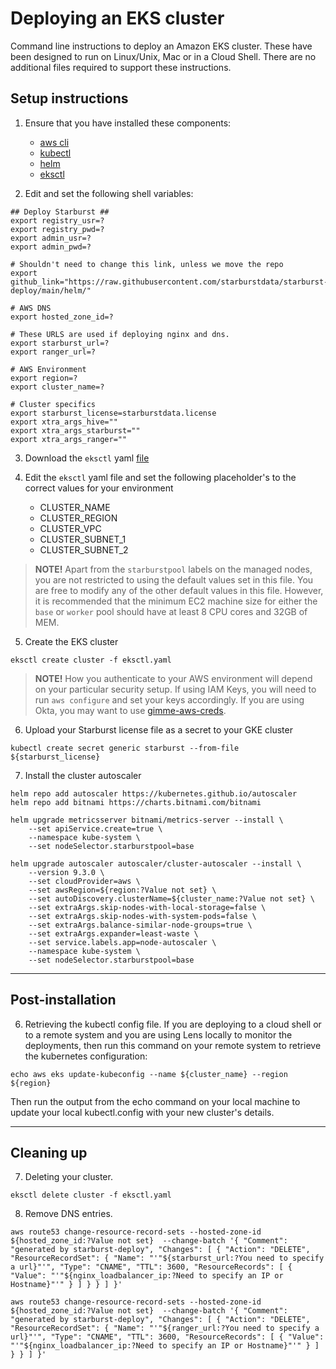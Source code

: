 # Deploying an EKS cluster
Command line instructions to deploy an Amazon EKS cluster. These have been designed to run on Linux/Unix, Mac or in a Cloud Shell. There are no additional files required to support these instructions.

## Setup instructions

1. Ensure that you have installed these components:
    - [aws cli](https://docs.aws.amazon.com/cli/latest/userguide/install-cliv2.html)
    - [kubectl](https://kubernetes.io/docs/tasks/tools/install-kubectl/)
    - [helm](https://helm.sh/docs/intro/install/)
    - [eksctl](https://eksctl.io/introduction/#installation)

2. Edit and set the following shell variables:
```shell
## Deploy Starburst ##
export registry_usr=?
export registry_pwd=?
export admin_usr=?
export admin_pwd=?

# Shouldn't need to change this link, unless we move the repo
export github_link="https://raw.githubusercontent.com/starburstdata/starburst-deploy/main/helm/"

# AWS DNS
export hosted_zone_id=?

# These URLS are used if deploying nginx and dns.
export starburst_url=?
export ranger_url=?

# AWS Environment
export region=?
export cluster_name=?

# Cluster specifics
export starburst_license=starburstdata.license
export xtra_args_hive=""
export xtra_args_starburst=""
export xtra_args_ranger=""
```

3. Download the `eksctl` yaml [file](https://raw.githubusercontent.com/starburstdata/starburst-deploy/main/aws/eksctl.yaml)

4. Edit the `eksctl` yaml file and set the following placeholder's to the correct values for your environment
    - CLUSTER_NAME
    - CLUSTER_REGION
    - CLUSTER_VPC
    - CLUSTER_SUBNET_1
    - CLUSTER_SUBNET_2

>**NOTE!**
Apart from the `starburstpool` labels on the managed nodes, you are not restricted to using the default values set in this file. You are free to modify any of the other default values in this file. However, it is recommended that the minimum EC2 machine size for either the `base` or `worker` pool should have at least 8 CPU cores and 32GB of MEM.

5. Create the EKS cluster
```shell
eksctl create cluster -f eksctl.yaml
```

>**NOTE!**
How you authenticate to your AWS environment will depend on your particular security setup. If using IAM Keys, you will need to run `aws configure` and set your keys accordingly. If you are using Okta, you may want to use [gimme-aws-creds](https://github.com/Nike-Inc/gimme-aws-creds).

6. Upload your Starburst license file as a secret to your GKE cluster
```shell
kubectl create secret generic starburst --from-file ${starburst_license}
```

7. Install the cluster autoscaler
```shell
helm repo add autoscaler https://kubernetes.github.io/autoscaler
helm repo add bitnami https://charts.bitnami.com/bitnami
```

```shell
helm upgrade metricsserver bitnami/metrics-server --install \
    --set apiService.create=true \
    --namespace kube-system \
    --set nodeSelector.starburstpool=base
```

```shell
helm upgrade autoscaler autoscaler/cluster-autoscaler --install \
    --version 9.3.0 \
    --set cloudProvider=aws \
    --set awsRegion=${region:?Value not set} \
    --set autoDiscovery.clusterName=${cluster_name:?Value not set} \
    --set extraArgs.skip-nodes-with-local-storage=false \
    --set extraArgs.skip-nodes-with-system-pods=false \
    --set extraArgs.balance-similar-node-groups=true \
    --set extraArgs.expander=least-waste \
    --set service.labels.app=node-autoscaler \
    --namespace kube-system \
    --set nodeSelector.starburstpool=base
```

---
## Post-installation

6. Retrieving the kubectl config file.
If you are deploying to a cloud shell or to a remote system and you are using Lens locally to monitor the deployments, then run this command on your remote system to retrieve the kubernetes configuration:
```shell
echo aws eks update-kubeconfig --name ${cluster_name} --region ${region}
```
Then run the output from the echo command on your local machine to update your local kubectl.config with your new cluster's details.

---

## Cleaning up

7. Deleting your cluster.
```shell
eksctl delete cluster -f eksctl.yaml 
```

8. Remove DNS entries.

```shell
aws route53 change-resource-record-sets --hosted-zone-id ${hosted_zone_id:?Value not set}  --change-batch '{ "Comment": "generated by starburst-deploy", "Changes": [ { "Action": "DELETE", "ResourceRecordSet": { "Name": "'"${starburst_url:?You need to specify a url}"'", "Type": "CNAME", "TTL": 3600, "ResourceRecords": [ { "Value": "'"${nginx_loadbalancer_ip:?Need to specify an IP or Hostname}"'" } ] } } ] }'
```

```shell
aws route53 change-resource-record-sets --hosted-zone-id ${hosted_zone_id:?Value not set}  --change-batch '{ "Comment": "generated by starburst-deploy", "Changes": [ { "Action": "DELETE", "ResourceRecordSet": { "Name": "'"${ranger_url:?You need to specify a url}"'", "Type": "CNAME", "TTL": 3600, "ResourceRecords": [ { "Value": "'"${nginx_loadbalancer_ip:?Need to specify an IP or Hostname}"'" } ] } } ] }'
```